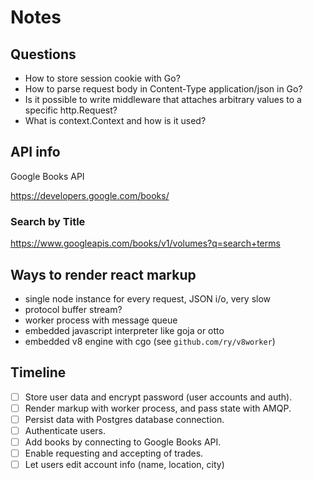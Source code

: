 # Notes

## Questions
- How to store session cookie with Go?
- How to parse request body in Content-Type application/json in Go?
- Is it possible to write middleware that attaches arbitrary values to a specific http.Request?
- What is context.Context and how is it used?

## API info

Google Books API

https://developers.google.com/books/

### Search by Title
https://www.googleapis.com/books/v1/volumes?q=search+terms


## Ways to render react markup

- single node instance for every request, JSON i/o, very slow
- protocol buffer stream?
- worker process with message queue
- embedded javascript interpreter like goja or otto
- embedded v8 engine with cgo (see `github.com/ry/v8worker`)


## Timeline

- [ ] Store user data and encrypt password (user accounts and auth).
- [ ] Render markup with worker process, and pass state with AMQP.
- [ ] Persist data with Postgres database connection.
- [ ] Authenticate users.
- [ ] Add books by connecting to Google Books API.
- [ ] Enable requesting and accepting of trades.
- [ ] Let users edit account info (name, location, city)
